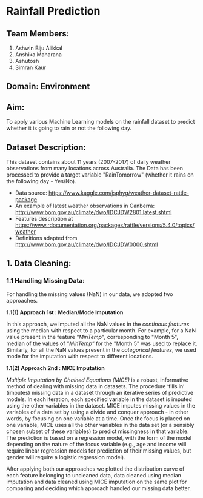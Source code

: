 # Rainfall Prediction

## Team Members:
1) Ashwin Biju Alikkal
2) Anshika Maharana
3) Ashutosh
4) Simran Kaur

## Domain: Environment

## Aim:
To apply various Machine Learning models on the rainfall dataset to predict whether it is going to rain or not the following day.

## Dataset Description:
This dataset contains about 11 years (2007-2017) of daily weather observations from many locations across Australia. The Data has been processed to provide a target variable "RainTomorrow" (whether it rains on the following day - Yes/No).

* Data source: https://www.kaggle.com/jsphyg/weather-dataset-rattle-package
* An example of latest weather observations in Canberra: http://www.bom.gov.au/climate/dwo/IDCJDW2801.latest.shtml
* Features description at https://www.rdocumentation.org/packages/rattle/versions/5.4.0/topics/weather
* Definitions adapted from http://www.bom.gov.au/climate/dwo/IDCJDW0000.shtml

## 1. Data Cleaning:
### 1.1 Handling Missing Data:
For handling the missing values (NaN) in our data, we adopted two approaches.

**1.1(1) Approach 1st : Median/Mode Imputation**

In this approach, we imputed all the NaN values in the _continous features_ using the median with respect to a particular month. For example, for a NaN value present in the feature _"MinTemp"_, corresponding to "Month 5", median of the values of _"MinTemp"_ for the "Month 5" was used to replace it. Similarly, for all the NaN values present in the _categorical features_, we used mode for the imputation with respect to different locations. 

**1.1(2) Approach 2nd : MICE Imputation**

_Multiple Imputation by Chained Equations (MICE)_ is a robust, informative method of dealing with missing data in datasets. The procedure ‘fills in’ (imputes) missing data in a dataset through an iterative series of predictive models. In each iteration, each specified variable in the dataset is imputed using the other variables in the dataset.  MICE imputes missing values in the variables of a data set by using a divide and conquer approach - in other words, by focusing on one variable at a time. Once the focus is placed on one variable, MICE uses all the other variables in the data set (or a sensibly chosen subset of these variables) to predict missingness in that variable. The prediction is based on a regression model, with the form of the model depending on the nature of the focus variable (e.g., age and income will require linear regression models for prediction of their missing values, but gender will require a logistic regression model).

After applying both our approaches we plotted the distribution curve of each feature belonging to uncleaned data, data cleaned using median imputation and data cleaned using MICE imputation on the same plot for comparing and deciding which approach handled our missing data better.


